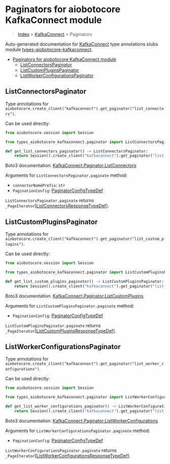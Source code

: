 <a id="paginators-for-aiobotocore-kafkaconnect-module"></a>

# Paginators for aiobotocore KafkaConnect module

> [Index](..) > [KafkaConnect](.) > Paginators

Auto-generated documentation for
[KafkaConnect](https://boto3.amazonaws.com/v1/documentation/api/latest/reference/services/kafkaconnect.html#KafkaConnect)
type annotations stubs module
[types-aiobotocore-kafkaconnect](https://pypi.org/project/types-aiobotocore-kafkaconnect/).

- [Paginators for aiobotocore KafkaConnect module](#paginators-for-aiobotocore-kafkaconnect-module)
  - [ListConnectorsPaginator](#listconnectorspaginator)
  - [ListCustomPluginsPaginator](#listcustompluginspaginator)
  - [ListWorkerConfigurationsPaginator](#listworkerconfigurationspaginator)

<a id="listconnectorspaginator"></a>

## ListConnectorsPaginator

Type annotations for
`aiobotocore.create_client("kafkaconnect").get_paginator("list_connectors")`.

Can be used directly:

```python
from aiobotocore.session import Session

from types_aiobotocore_kafkaconnect.paginator import ListConnectorsPaginator

def get_list_connectors_paginator() -> ListConnectorsPaginator:
    return Session().create_client("kafkaconnect").get_paginator("list_connectors")
```

Boto3 documentation:
[KafkaConnect.Paginator.ListConnectors](https://boto3.amazonaws.com/v1/documentation/api/latest/reference/services/kafkaconnect.html#KafkaConnect.Paginator.ListConnectors)

Arguments for `ListConnectorsPaginator.paginate` method:

- `connectorNamePrefix`: `str`
- `PaginationConfig`:
  [PaginatorConfigTypeDef](./type_defs.md#paginatorconfigtypedef)

`ListConnectorsPaginator.paginate` returns
`_PageIterator`\[[ListConnectorsResponseTypeDef](./type_defs.md#listconnectorsresponsetypedef)\].

<a id="listcustompluginspaginator"></a>

## ListCustomPluginsPaginator

Type annotations for
`aiobotocore.create_client("kafkaconnect").get_paginator("list_custom_plugins")`.

Can be used directly:

```python
from aiobotocore.session import Session

from types_aiobotocore_kafkaconnect.paginator import ListCustomPluginsPaginator

def get_list_custom_plugins_paginator() -> ListCustomPluginsPaginator:
    return Session().create_client("kafkaconnect").get_paginator("list_custom_plugins")
```

Boto3 documentation:
[KafkaConnect.Paginator.ListCustomPlugins](https://boto3.amazonaws.com/v1/documentation/api/latest/reference/services/kafkaconnect.html#KafkaConnect.Paginator.ListCustomPlugins)

Arguments for `ListCustomPluginsPaginator.paginate` method:

- `PaginationConfig`:
  [PaginatorConfigTypeDef](./type_defs.md#paginatorconfigtypedef)

`ListCustomPluginsPaginator.paginate` returns
`_PageIterator`\[[ListCustomPluginsResponseTypeDef](./type_defs.md#listcustompluginsresponsetypedef)\].

<a id="listworkerconfigurationspaginator"></a>

## ListWorkerConfigurationsPaginator

Type annotations for
`aiobotocore.create_client("kafkaconnect").get_paginator("list_worker_configurations")`.

Can be used directly:

```python
from aiobotocore.session import Session

from types_aiobotocore_kafkaconnect.paginator import ListWorkerConfigurationsPaginator

def get_list_worker_configurations_paginator() -> ListWorkerConfigurationsPaginator:
    return Session().create_client("kafkaconnect").get_paginator("list_worker_configurations")
```

Boto3 documentation:
[KafkaConnect.Paginator.ListWorkerConfigurations](https://boto3.amazonaws.com/v1/documentation/api/latest/reference/services/kafkaconnect.html#KafkaConnect.Paginator.ListWorkerConfigurations)

Arguments for `ListWorkerConfigurationsPaginator.paginate` method:

- `PaginationConfig`:
  [PaginatorConfigTypeDef](./type_defs.md#paginatorconfigtypedef)

`ListWorkerConfigurationsPaginator.paginate` returns
`_PageIterator`\[[ListWorkerConfigurationsResponseTypeDef](./type_defs.md#listworkerconfigurationsresponsetypedef)\].
